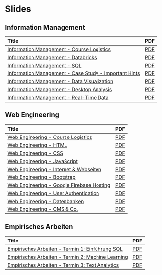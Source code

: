 # Slides

## Information Management

| Title | PDF |
| :--- | :--- |
| [Information Management - Course Logistics](https://docs.google.com/presentation/d/1f50g8emsMCED837lartjZGWRLuT-5gmXOPoraxlKr5k/preview) | [PDF ](https://docs.google.com/presentation/d/1f50g8emsMCED837lartjZGWRLuT-5gmXOPoraxlKr5k/export/pdf) |
| [Information Management - Databricks](https://docs.google.com/presentation/d/1Q1r0kMzALJPBoMvPlLgCykllL1kvLZVrWeELpMvXUhE/preview) | [PDF](https://docs.google.com/presentation/d/1Q1r0kMzALJPBoMvPlLgCykllL1kvLZVrWeELpMvXUhE/export/pdf) |
| [Information Management - SQL](https://docs.google.com/presentation/d/1Ga31SJKo6KTfMq0m2Z5T7eTmGqMPdBn5cLVnzWHWS4k/preview) | [PDF](https://docs.google.com/presentation/d/1Ga31SJKo6KTfMq0m2Z5T7eTmGqMPdBn5cLVnzWHWS4k/export/pdf) |
| [Information Management - Case Study - Important Hints](https://docs.google.com/presentation/d/1S1s3UVZQV5XmStceK8U0b21uerJrBuOEZrLOOtw2Tog/preview) | [PDF](https://docs.google.com/presentation/d/1S1s3UVZQV5XmStceK8U0b21uerJrBuOEZrLOOtw2Tog/export/pdf) |
| [Information Management - Data Visualization](https://docs.google.com/presentation/d/1H1bS-S032m-vaZHlvtz7JzbS0cQDzjyLVP1XVcY4_oc/preview) | [PDF](https://docs.google.com/presentation/d/1H1bS-S032m-vaZHlvtz7JzbS0cQDzjyLVP1XVcY4_oc/export/pdf) |
| [Information Management - Desktop Analysis](https://docs.google.com/presentation/d/1WFdGQOktDzsZxBuMoa1K_hDYXZbxdNxmI3wFVvkg-5U/preview) | [PDF](https://docs.google.com/presentation/d/1WFdGQOktDzsZxBuMoa1K_hDYXZbxdNxmI3wFVvkg-5U/export/pdf) |
| [Information Management - Real-Time Data](https://docs.google.com/presentation/d/1q8upEyg2hksW_XeiTIJa348LIZpsKE-u40qKNmLWkOc/preview) | [PDF](https://docs.google.com/presentation/d/1q8upEyg2hksW_XeiTIJa348LIZpsKE-u40qKNmLWkOc/export/pdf) |

## Web Engineering

| Title | PDF |
| :--- | :--- |
| [Web Engineering - Course Logistics](https://docs.google.com/presentation/d/1ymvB7ECe7JEWWW58lIUpq8uwDapbckSqcnResJXUmoM/preview) | [PDF](https://docs.google.com/presentation/d/1ymvB7ECe7JEWWW58lIUpq8uwDapbckSqcnResJXUmoM/export/pdf) |
| [Web Engineering - HTML](https://docs.google.com/presentation/d/1PhXowlnG_1-sIRxYHK_1n1KwSOI84WIIg-WR6fAypl8/preview) | [PDF](https://docs.google.com/presentation/d/1PhXowlnG_1-sIRxYHK_1n1KwSOI84WIIg-WR6fAypl8/export/pdf) |
| [Web Engineering - CSS](https://docs.google.com/presentation/d/1mq--Z4OQfOlmgIO4JNJjqHEXX3p6E6VbHLrz7PerrlU/preview) | [PDF](https://docs.google.com/presentation/d/1mq--Z4OQfOlmgIO4JNJjqHEXX3p6E6VbHLrz7PerrlU/export/pdf) |
| [Web Engineering - JavaScript](https://docs.google.com/presentation/d/1lEUBkuzgH-6UCUyIXpaWwkRS6z7Mw6TAVh7O-C65qG4/preview) | [PDF](https://docs.google.com/presentation/d/1lEUBkuzgH-6UCUyIXpaWwkRS6z7Mw6TAVh7O-C65qG4/export/pdf) |
| [Web Engineering - Internet & Webseiten](https://docs.google.com/presentation/d/1bSXHREcajOiVXvF7ZKAUcbSDMPruN9thIiPoidkKeD0/preview) | [PDF](https://docs.google.com/presentation/d/1bSXHREcajOiVXvF7ZKAUcbSDMPruN9thIiPoidkKeD0/export/pdf) |
| [Web Engineering - Bootstrap](https://docs.google.com/presentation/d/1xxKzZFht8IzFXHwBWgtwHuQe8fZ5WC0WzhYdLNmGuPU/preview) | [PDF](https://docs.google.com/presentation/d/1xxKzZFht8IzFXHwBWgtwHuQe8fZ5WC0WzhYdLNmGuPU/export/pdf) |
| [Web Engineering - Google Firebase Hosting](https://docs.google.com/presentation/d/1y3ANxJyGHnnr8dDOvM1QbijVmgSdj9WJXl9MRSFpNBs/preview) | [PDF](https://docs.google.com/presentation/d/1y3ANxJyGHnnr8dDOvM1QbijVmgSdj9WJXl9MRSFpNBs/export/pdf) |
| [Web Engineering - User Authentication](https://docs.google.com/presentation/d/11ovo03i0l2pNUNGqE3jVURft4rVwVzJkOIDBl4aJqsQ/preview) | [PDF](https://docs.google.com/presentation/d/11ovo03i0l2pNUNGqE3jVURft4rVwVzJkOIDBl4aJqsQ/export?format=pdf) |
| [Web Engineering - Datenbanken](https://docs.google.com/presentation/d/121Z8nZLQ2UlEqnDVkXq9872QMnyMxzBSm37U4pkZUR4/preview) | [PDF](https://docs.google.com/presentation/d/121Z8nZLQ2UlEqnDVkXq9872QMnyMxzBSm37U4pkZUR4/export?format=pdf) |
| [Web Engineering - CMS & Co.](https://docs.google.com/presentation/d/1q63Kg8tZXHhLrJpVBtzZuY_yPvOb3iCSHLENrtGKz_Q/preview) | [PDF](https://docs.google.com/presentation/d/1q63Kg8tZXHhLrJpVBtzZuY_yPvOb3iCSHLENrtGKz_Q/export?format=pdf) |

## Empirisches Arbeiten

| Title | PDF |
| :--- | :--- |
| [Empirisches Arbeiten - Termin 1: Einführung SQL](https://docs.google.com/presentation/d/1rTclz3KB86Lh5AKuyxSmUWvtzsX2qkf1zn5-ZA7UrGw/preview) | [PDF](https://docs.google.com/presentation/d/1rTclz3KB86Lh5AKuyxSmUWvtzsX2qkf1zn5-ZA7UrGw/export/pdf) |
| [Empirisches Arbeiten - Termin 2: Machine Learning](https://docs.google.com/presentation/d/1tOydUnBLQzIUXxEfSp0SRY-Wy80yezicFVqqn9Hw7-4/preview) | [PDF](https://docs.google.com/presentation/d/1tOydUnBLQzIUXxEfSp0SRY-Wy80yezicFVqqn9Hw7-4/export/pdf) |
| [Empirisches Arbeiten - Termin 3: Text Analytics](https://docs.google.com/presentation/d/1JxUalKRsYWV3rVm3RhKYkDYMVM7eZZvqf_SxXMKH_wc/preview) | [PDF](https://docs.google.com/presentation/d/1JxUalKRsYWV3rVm3RhKYkDYMVM7eZZvqf_SxXMKH_wc/export/pdf) |

